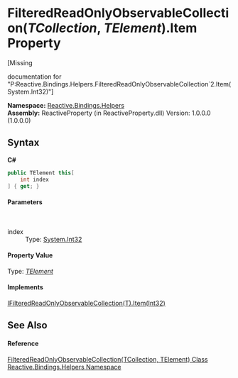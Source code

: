 # FilteredReadOnlyObservableCollection(*TCollection*, *TElement*).Item Property 
 

\[Missing <summary> documentation for "P:Reactive.Bindings.Helpers.FilteredReadOnlyObservableCollection`2.Item(System.Int32)"\]

**Namespace:**&nbsp;<a href="9bba139e-262b-7b33-c6e0-d6f602566841">Reactive.Bindings.Helpers</a><br />**Assembly:**&nbsp;ReactiveProperty (in ReactiveProperty.dll) Version: 1.0.0.0 (1.0.0.0)

## Syntax

**C#**<br />
``` C#
public TElement this[
	int index
] { get; }
```


#### Parameters
&nbsp;<dl><dt>index</dt><dd>Type: <a href="http://msdn2.microsoft.com/en-us/library/td2s409d" target="_blank">System.Int32</a><br /></dd></dl>

#### Property Value
Type: <a href="467b1d6c-b028-38cf-dae2-b6c429f822ea">*TElement*</a>

#### Implements
<a href="e7b4fbd8-a100-a798-07c9-62384018d85e">IFilteredReadOnlyObservableCollection(T).Item(Int32)</a><br />

## See Also


#### Reference
<a href="467b1d6c-b028-38cf-dae2-b6c429f822ea">FilteredReadOnlyObservableCollection(TCollection, TElement) Class</a><br /><a href="9bba139e-262b-7b33-c6e0-d6f602566841">Reactive.Bindings.Helpers Namespace</a><br />